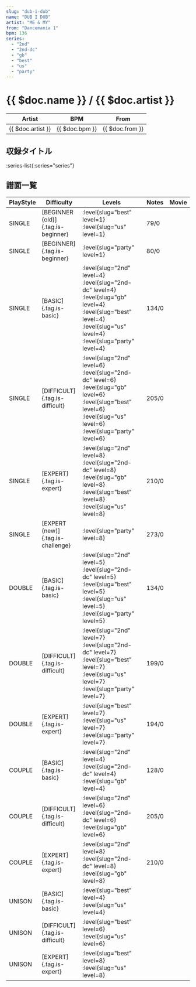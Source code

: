 ```yaml
---
slug: "dub-i-dub"
name: "DUB I DUB"
artist: "ME & MY"
from: "Dancemania 1"
bpm: 136
series:
  - "2nd"
  - "2nd-dc"
  - "gb"
  - "best"
  - "us"
  - "party"
---
```


# {{ $doc.name }} / {{ $doc.artist }}

|Artist|BPM|From|
|------|---|----|
|{{ $doc.artist }}|{{ $doc.bpm }}|{{ $doc.from }}|

## 収録タイトル

:series-list{:series="series"}

## 譜面一覧

|PlayStyle|Difficulty|Levels|Notes|Movie|
|---------|----------|------|-----|-----|
|SINGLE|[BEGINNER (old)]{.tag.is-beginner}|<div class="field is-grouped is-grouped-multiline">:level{slug="best" level=1} :level{slug="us" level=1}</div>|79/0||
|SINGLE|[BEGINNER]{.tag.is-beginner}|<div class="field is-grouped is-grouped-multiline">:level{slug="party" level=1}</div>|80/0||
|SINGLE|[BASIC]{.tag.is-basic}|<div class="field is-grouped is-grouped-multiline">:level{slug="2nd" level=4} :level{slug="2nd-dc" level=4} :level{slug="gb" level=4} :level{slug="best" level=4} :level{slug="us" level=4} :level{slug="party" level=4}</div>|134/0||
|SINGLE|[DIFFICULT]{.tag.is-difficult}|<div class="field is-grouped is-grouped-multiline">:level{slug="2nd" level=6} :level{slug="2nd-dc" level=6} :level{slug="gb" level=6} :level{slug="best" level=6} :level{slug="us" level=6} :level{slug="party" level=6}</div>|205/0||
|SINGLE|[EXPERT]{.tag.is-expert}|<div class="field is-grouped is-grouped-multiline">:level{slug="2nd" level=8} :level{slug="2nd-dc" level=8} :level{slug="gb" level=8} :level{slug="best" level=8} :level{slug="us" level=8}</div>|210/0||
|SINGLE|[EXPERT (new)]{.tag.is-challenge}|<div class="field is-grouped is-grouped-multiline">:level{slug="party" level=8}</div>|273/0||
|DOUBLE|[BASIC]{.tag.is-basic}|<div class="field is-grouped is-grouped-multiline">:level{slug="2nd" level=5} :level{slug="2nd-dc" level=5} :level{slug="best" level=5} :level{slug="us" level=5} :level{slug="party" level=5}</div>|134/0||
|DOUBLE|[DIFFICULT]{.tag.is-difficult}|<div class="field is-grouped is-grouped-multiline">:level{slug="2nd" level=7} :level{slug="2nd-dc" level=7} :level{slug="best" level=7} :level{slug="us" level=7} :level{slug="party" level=7}</div>|199/0||
|DOUBLE|[EXPERT]{.tag.is-expert}|<div class="field is-grouped is-grouped-multiline">:level{slug="best" level=7} :level{slug="us" level=7} :level{slug="party" level=7}</div>|194/0||
|COUPLE|[BASIC]{.tag.is-basic}|<div class="field is-grouped is-grouped-multiline">:level{slug="2nd" level=4} :level{slug="2nd-dc" level=4} :level{slug="gb" level=4}</div>|128/0||
|COUPLE|[DIFFICULT]{.tag.is-difficult}|<div class="field is-grouped is-grouped-multiline">:level{slug="2nd" level=6} :level{slug="2nd-dc" level=6} :level{slug="gb" level=6}</div>|205/0||
|COUPLE|[EXPERT]{.tag.is-expert}|<div class="field is-grouped is-grouped-multiline">:level{slug="2nd" level=8} :level{slug="2nd-dc" level=8} :level{slug="gb" level=8}</div>|210/0||
|UNISON|[BASIC]{.tag.is-basic}|<div class="field is-grouped is-grouped-multiline">:level{slug="best" level=4} :level{slug="us" level=4}</div>|||
|UNISON|[DIFFICULT]{.tag.is-difficult}|<div class="field is-grouped is-grouped-multiline">:level{slug="best" level=6} :level{slug="us" level=6}</div>|||
|UNISON|[EXPERT]{.tag.is-expert}|<div class="field is-grouped is-grouped-multiline">:level{slug="best" level=8} :level{slug="us" level=8}</div>|||

